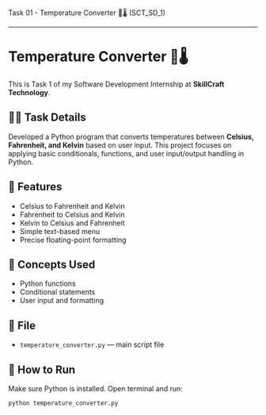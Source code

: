 Task 01 - Temperature Converter 🔁🌡️ (SCT_SD_1)
___

# Temperature Converter 🔁🌡️

This is Task 1 of my Software Development Internship at **SkillCraft Technology**.

## 👩‍💻 Task Details
Developed a Python program that converts temperatures between **Celsius, Fahrenheit, and Kelvin** based on user input. This project focuses on applying basic conditionals, functions, and user input/output handling in Python.

## 🚀 Features
- Celsius to Fahrenheit and Kelvin
- Fahrenheit to Celsius and Kelvin
- Kelvin to Celsius and Fahrenheit
- Simple text-based menu
- Precise floating-point formatting

## 🧠 Concepts Used
- Python functions
- Conditional statements
- User input and formatting

## 📁 File
- `temperature_converter.py` — main script file

## 🏁 How to Run
Make sure Python is installed. Open terminal and run:

```bash
python temperature_converter.py
